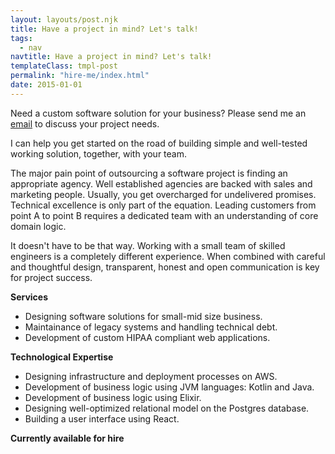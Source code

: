 ```yaml
---
layout: layouts/post.njk
title: Have a project in mind? Let's talk!
tags:
  - nav
navtitle: Have a project in mind? Let's talk!
templateClass: tmpl-post
permalink: "hire-me/index.html"
date: 2015-01-01
---
```


Need a custom software solution for your business? Please send me an [email](mailto:svlada@gmail.com) to discuss your project needs.

I can help you get started on the road of building simple and well-tested working solution, together, with your team.

The major pain point of outsourcing a software project is finding an appropriate agency. Well established agencies are backed with sales and marketing people. Usually, you get overcharged for undelivered promises. Technical excellence is only part of the equation. Leading customers from point A to point B requires a dedicated team with an understanding of core domain logic.

It doesn't have to be that way. Working with a small team of skilled engineers is a completely different experience. When combined with careful and thoughtful design, transparent, honest and open communication is key for project success.

**Services**

- Designing software solutions for small-mid size business.
- Maintainance of legacy systems and handling technical debt.
- Development of custom HIPAA compliant web applications.

**Technological Expertise**

- Designing infrastructure and deployment processes on AWS.
- Development of business logic using JVM languages: Kotlin and Java.
- Development of business logic using Elixir. 
- Designing well-optimized relational model on the Postgres database.
- Building a user interface using React.

**Currently available for hire**
